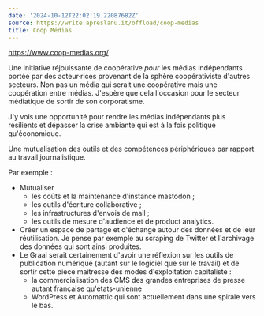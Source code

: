 ```yaml
---
date: '2024-10-12T22:02:19.22087682Z'
source: https://write.apreslanu.it/offload/coop-medias
title: Coop Médias
---
```


https://www.coop-medias.org/

Une initiative réjouissante de coopérative *pour* les médias indépendants portée par des acteur·rices provenant de la sphère coopérativiste d'autres secteurs. Non pas un média qui serait une coopérative mais une coopération entre médias. J'espère que cela l'occasion pour le secteur médiatique de sortir de son corporatisme.

J'y vois une opportunité pour rendre les médias indépendants plus résilients et dépasser la crise ambiante qui est à la fois politique qu'économique.

Une mutualisation des outils et des compétences périphériques par rapport au travail journalistique.

Par exemple :

- Mutualiser
  - les coûts et la maintenance d'instance mastodon ;
  - les outils d'écriture collaborative ;
  - les infrastructures d'envois de mail ;
  - les outils de mesure d'audience et de product analytics.
- Créer un espace de partage et d'échange autour des données et de leur réutilisation. Je pense par exemple au scraping de Twitter et l'archivage des données qui sont ainsi produites.
- Le Graal serait certainement d'avoir une réflexion sur les outils de publication numérique (autant sur le logiciel que sur le travail) et de sortir cette pièce maitresse des modes d'exploitation capitaliste :
  - la commercialisation des CMS des grandes entreprises de presse autant française qu'états-unienne
  - WordPress et Automattic qui sont actuellement dans une spirale vers le bas.